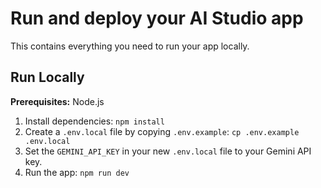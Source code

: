 # Run and deploy your AI Studio app

This contains everything you need to run your app locally.

## Run Locally

**Prerequisites:**  Node.js


1. Install dependencies:
   `npm install`
2. Create a `.env.local` file by copying `.env.example`:
   `cp .env.example .env.local`
3. Set the `GEMINI_API_KEY` in your new `.env.local` file to your Gemini API key.
3. Run the app:
   `npm run dev`
